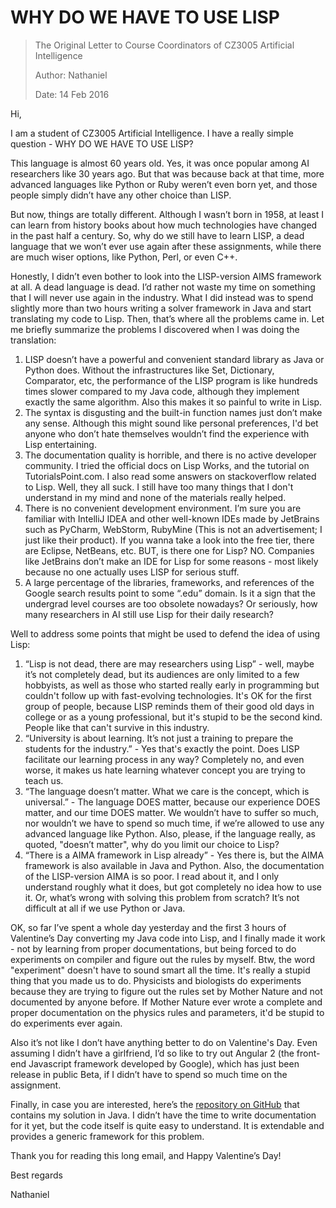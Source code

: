 
# WHY DO WE HAVE TO USE LISP

> The Original Letter to Course Coordinators of CZ3005 Artificial Intelligence
>
> Author: Nathaniel
>
> Date: 14 Feb 2016

Hi,

I am a student of CZ3005 Artificial Intelligence. I have a really simple question - WHY DO WE HAVE TO USE LISP?

This language is almost 60 years old. Yes, it was once popular among AI researchers like 30 years ago. But that was because back at that time, more advanced languages like Python or Ruby weren’t even born yet, and those people simply didn’t have any other choice than LISP.

But now, things are totally different. Although I wasn’t born in 1958, at least I can learn from history books about how much technologies have changed in the past half a century. So, why do we still have to learn LISP, a dead language that we won’t ever use again after these assignments, while there are much wiser options, like Python, Perl, or even C++.

Honestly, I didn’t even bother to look into the LISP-version AIMS framework at all. A dead language is dead. I’d rather not waste my time on something that I will never use again in the industry. What I did instead was to spend slightly more than two hours writing a solver framework in Java and start translating my code to Lisp. Then, that’s where all the problems came in. Let me briefly summarize the problems I discovered when I was doing the translation:

1. LISP doesn’t have a powerful and convenient standard library as Java or Python does. Without the infrastructures like Set, Dictionary, Comparator, etc, the performance of the LISP program is like hundreds times slower compared to my Java code, although they implement exactly the same algorithm. Also this makes it so painful to write in Lisp.
2. The syntax is disgusting and the built-in function names just don’t make any sense. Although this might sound like personal preferences, I'd bet anyone who don’t hate themselves wouldn’t find the experience with Lisp entertaining. 
3. The documentation quality is horrible, and there is no active developer community. I tried the official docs on Lisp Works, and the tutorial on TutorialsPoint.com. I also read some answers on stackoverflow related to Lisp. Well, they all suck. I still have too many things that I don't understand in my mind and none of the materials really helped.
4. There is no convenient development environment. I’m sure you are familiar with IntelliJ IDEA and other well-known IDEs made by JetBrains such as PyCharm, WebStorm, RubyMine (This is not an advertisement; I just like their product). If you wanna take a look into the free tier, there are Eclipse, NetBeans, etc. BUT, is there one for Lisp? NO. Companies like JetBrains don’t make an IDE for Lisp for some reasons - most likely because no one actually uses LISP for serious stuff.
5. A large percentage of the libraries, frameworks, and references of the Google search results point to some “.edu” domain. Is it a sign that the undergrad level courses are too obsolete nowadays?  Or seriously, how many researchers in AI still use Lisp for their daily research? 

Well to address some points that might be used to defend the idea of using Lisp:

1. “Lisp is not dead, there are may researchers using Lisp” - well, maybe it’s not completely dead, but its audiences are only limited to a few hobbyists, as well as those who started really early in programming but couldn't follow up with fast-evolving technologies. It's OK for the first group of people, because LISP reminds them of their good old days in college or as a young professional, but it's stupid to be the second kind. People like that can't survive in this industry.
2. “University is about learning. It’s not just a training to prepare the students for the industry.” - Yes that's exactly the point. Does LISP facilitate our learning process in any way? Completely no, and even worse, it makes us hate learning whatever concept you are trying to teach us.
3. “The language doesn’t matter. What we care is the concept, which is universal.” - The language DOES matter, because our experience DOES matter, and our time DOES matter. We wouldn’t have to suffer so much, nor wouldn’t we have to spend so much time, if we’re allowed to use any advanced language like Python. Also, please, if the language really, as quoted, "doesn’t matter", why do you limit our choice to Lisp?
4. “There is a AIMA framework in Lisp already” - Yes there is, but the AIMA framework is also available in Java and Python. Also, the documentation of the LISP-version AIMA is so poor. I read about it, and I only understand roughly what it does, but got completely no idea how to use it. Or, what’s wrong with solving this problem from scratch? It’s not difficult at all if we use Python or Java.

OK, so far I’ve spent a whole day yesterday and the first 3 hours of Valentine’s Day converting my Java code into Lisp, and I finally made it work - not by learning from proper documentations, but being forced to do experiments on compiler and figure out the rules by myself. Btw, the word "experiment" doesn't have to sound smart all the time. It's really a stupid thing that you made us to do. Physicists and biologists do experiments because they are trying to figure out the rules set by Mother Nature and not documented by anyone before. If Mother Nature ever wrote a complete and proper documentation on the physics rules and parameters, it'd be stupid to do experiments ever again.

 Also it’s not like I don’t have anything better to do on Valentine's Day. Even assuming I didn’t have a girlfriend, I’d so like to try out Angular 2 (the front-end Javascript framework developed by Google), which has just been release in public Beta, if I didn’t have to spend so much time on the assignment. 

 Finally, in case you are interested, here’s the [repository on GitHub](https://github.com/nathanielove/Knight-s-Tour-Solver) that contains my solution in Java. I didn’t have the time to write documentation for it yet, but the code itself is quite easy to understand. It is extendable and provides a generic framework for this problem.

Thank you for reading this long email, and Happy Valentine’s Day!

Best regards

Nathaniel
